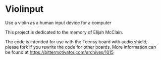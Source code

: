 # Violinput
Use a violin as a human input device for a computer

This project is dedicated to the memory of Elijah McClain.

The code is intended for use with the Teensy board with audio shield; please fork if you rewrite the code for other boards. More information can be found at https://bittermotivator.com/archives/1015
